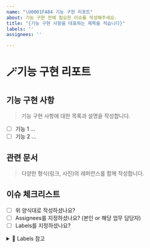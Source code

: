 ```yaml
---
name: "\U0001FA84 기능 구현 리포트"
about: 기능 구현 전에 필요한 이슈를 작성해주세요.
title: "{기능 구현 사항을 대표하는 제목을 적습니다}"
labels: ''
assignees: ''

---
```


# 🪄기능 구현 리포트

## 기능 구현 사항

> 기능 구현 사항에 대한 목록과 설명을 작성합니다.

- [ ] 기능 1 ...
- [ ] 기능 2 ...

## 관련 문서

> 다양한 형식(링크, 사진)의 레퍼런스를 함께 작성합니다.

## 이슈 체크리스트

- [ ] 위 양식대로 작성하셨나요?
- [ ] Assignees를 지정하셨나요? (본인 or 해당 업무 담당자)
- [ ] Labels를 지정하셨나요?

<details>
<summary>📝 Labels 참고</summary>
<div markdown="1">

- `feature`: 새로운 기능 구현
- `bug`: 기능 오류 리포트
- `hotfix`: 심각한 버그로 인해 우선 순위로 수정된 사항
- `todo`: 지금은 지원하지 않으나 꼭 넣어야 되는 기능
- `enhancement`: 기존 구현된 부분의 성능 및 기능 향상
- `documentation`: 해당 프로젝트에 관련된 문서
- `release`: 프로덕션 릴리즈
- `ui`: UI 마크업과 스타일링
  - 해당 라벨은 프론트엔드 레포지토리에 한정됨
- `test`: 테스트 코드 구현

</div>
</details>
